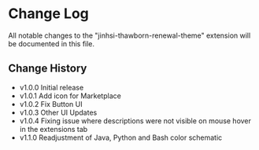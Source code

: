# Change Log

All notable changes to the "jinhsi-thawborn-renewal-theme" extension will be documented in this file.

## Change History

- v1.0.0 Initial release 
- v1.0.1 Add icon for Marketplace
- v1.0.2 Fix Button UI
- v1.0.3 Other UI Updates
- v1.0.4 Fixing issue where descriptions were not visible on mouse hover in the extensions tab
- v1.1.0 Readjustment of Java, Python and Bash color schematic
